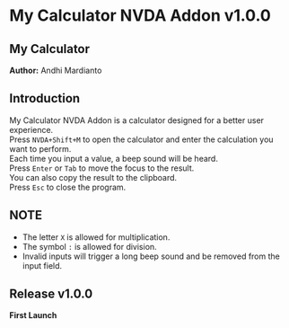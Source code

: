 # My Calculator NVDA Addon v1.0.0

## My Calculator

**Author:** Andhi Mardianto

## Introduction

My Calculator NVDA Addon is a calculator designed for a better user experience.  
Press `NVDA+Shift+M` to open the calculator and enter the calculation you want to perform.  
Each time you input a value, a beep sound will be heard.  
Press `Enter` or `Tab` to move the focus to the result.  
You can also copy the result to the clipboard.  
Press `Esc` to close the program.

## NOTE

- The letter `X` is allowed for multiplication.  
- The symbol `:` is allowed for division.  
- Invalid inputs will trigger a long beep sound and be removed from the input field.

## Release v1.0.0

**First Launch**
